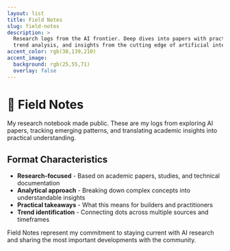 ```yaml
---
layout: list
title: Field Notes
slug: field-notes
description: >
  Research logs from the AI frontier. Deep dives into papers with practical takeaways,
  trend analysis, and insights from the cutting edge of artificial intelligence.
accent_color: rgb(38,139,210)
accent_image:
  background: rgb(25,55,71)
  overlay: false
---
```


# 🧪 Field Notes

My research notebook made public. These are my logs from exploring AI papers, tracking emerging patterns, and translating academic insights into practical understanding.

## Format Characteristics

- **Research-focused** - Based on academic papers, studies, and technical documentation
- **Analytical approach** - Breaking down complex concepts into understandable insights
- **Practical takeaways** - What this means for builders and practitioners
- **Trend identification** - Connecting dots across multiple sources and timeframes

Field Notes represent my commitment to staying current with AI research and sharing the most important developments with the community.